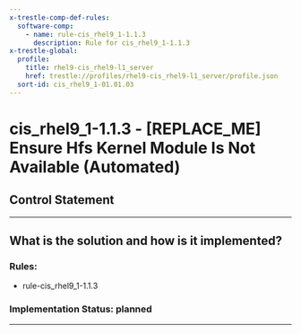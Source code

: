 ```yaml
---
x-trestle-comp-def-rules:
  software-comp:
    - name: rule-cis_rhel9_1-1.1.3
      description: Rule for cis_rhel9_1-1.1.3
x-trestle-global:
  profile:
    title: rhel9-cis_rhel9-l1_server
    href: trestle://profiles/rhel9-cis_rhel9-l1_server/profile.json
  sort-id: cis_rhel9_1-01.01.03
---
```


# cis_rhel9_1-1.1.3 - \[REPLACE_ME\] Ensure Hfs Kernel Module Is Not Available (Automated)

## Control Statement

______________________________________________________________________

## What is the solution and how is it implemented?

<!-- For implementation status enter one of: implemented, partial, planned, alternative, not-applicable -->

<!-- Note that the list of rules under ### Rules: is read-only and changes will not be captured after assembly to JSON -->

<!-- Add control implementation description here for control: cis_rhel9_1-1.1.3 -->

### Rules:

  - rule-cis_rhel9_1-1.1.3

### Implementation Status: planned

______________________________________________________________________
